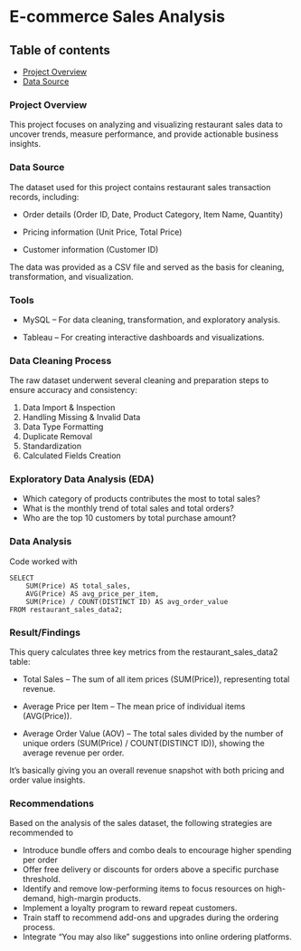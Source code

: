 # E-commerce Sales Analysis

## Table of contents
- [Project Overview](#project-overview)
- [Data Source](data-source)


### Project Overview 
This project focuses on analyzing and visualizing restaurant sales data to uncover trends, measure performance, and provide actionable business insights.

###  Data Source
The dataset used for this project contains restaurant sales transaction records, including:

- Order details (Order ID, Date, Product Category, Item Name, Quantity)

- Pricing information (Unit Price, Total Price)

- Customer information (Customer ID)

The data was provided as a CSV file and served as the basis for cleaning, transformation, and visualization.

### Tools 
- MySQL – For data cleaning, transformation, and exploratory analysis.

- Tableau – For creating interactive dashboards and visualizations.

### Data Cleaning Process
The raw dataset underwent several cleaning and preparation steps to ensure accuracy and consistency:
1. Data Import & Inspection
2. Handling Missing & Invalid Data
3. Data Type Formatting
4. Duplicate Removal
5. Standardization
6. Calculated Fields Creation

### Exploratory Data Analysis (EDA)
- Which category of products contributes the most to total sales?
- What is the monthly trend of total sales and total orders?
- Who are the top 10 customers by total purchase amount?


###  Data Analysis
Code worked with 
```
SELECT 
    SUM(Price) AS total_sales,
    AVG(Price) AS avg_price_per_item,
    SUM(Price) / COUNT(DISTINCT ID) AS avg_order_value
FROM restaurant_sales_data2;
```

### Result/Findings 
This query calculates three key metrics from the restaurant_sales_data2 table:

- Total Sales – The sum of all item prices (SUM(Price)), representing total revenue.

- Average Price per Item – The mean price of individual items (AVG(Price)).

- Average Order Value (AOV) – The total sales divided by the number of unique orders (SUM(Price) / COUNT(DISTINCT ID)), showing the average revenue per order.

It’s basically giving you an overall revenue snapshot with both pricing and order value insights.


### Recommendations
Based on the analysis of the sales dataset, the following strategies are recommended to

- Introduce bundle offers and combo deals to encourage higher spending per order
- Offer free delivery or discounts for orders above a specific purchase threshold.
- Identify and remove low-performing items to focus resources on high-demand, high-margin products.
- Implement a loyalty program to reward repeat customers.
- Train staff to recommend add-ons and upgrades during the ordering process.
- Integrate “You may also like” suggestions into online ordering platforms.





  

   
